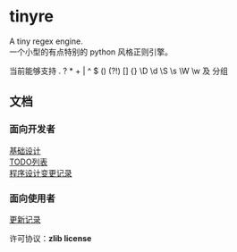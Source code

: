 
# tinyre  

A tiny regex engine.  
一个小型的有点特别的 python 风格正则引擎。  

当前能够支持 . ? * + | ^ $ () (?!) [] {} \D \d \S \s \W \w  及 分组

## 文档

### 面向开发者
[基础设计](https://github.com/fy0/TinyRe/wiki/%E5%9F%BA%E7%A1%80%E8%AE%BE%E8%AE%A1)  
[TODO列表](https://github.com/fy0/TinyRe/wiki/todo-%E5%88%97%E8%A1%A8)  
[程序设计变更记录](https://github.com/fy0/TinyRe/wiki/%E7%A8%8B%E5%BA%8F%E8%AE%BE%E8%AE%A1%E5%8F%98%E6%9B%B4%E8%AE%B0%E5%BD%95)  

### 面向使用者
[更新记录](https://github.com/fy0/TinyRe/wiki/%E6%9B%B4%E6%96%B0%E8%AE%B0%E5%BD%95)  

许可协议：**zlib license**

